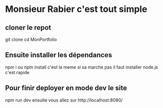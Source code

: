 # Monsieur Rabier c'est tout simple 
## cloner le repot
git clone <le-nom-du-repot>
cd MonPortfolio
## Ensuite installer les dépendances
npm i ou npm install c'est la meme 
si sa marche pas il faut installer node.js c'est rapide 
## Pour finir deployer en mode dev le site 
npm run dev 
ensuite vous allez sur http://localhost:8080/




